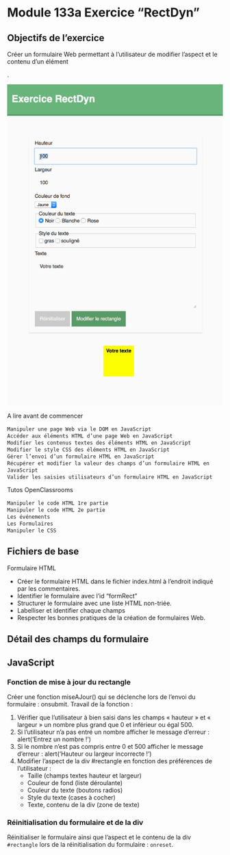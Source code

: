 # Module 133a Exercice “RectDyn”
## Objectifs de l’exercice

Créer un formulaire Web permettant à l’utilisateur de modifier l’aspect et le contenu d’un élément <div>.

![Image of Yaktocat](images/rectdyn.gif)

A lire avant de commencer

    Manipuler une page Web via le DOM en JavaScript
    Accéder aux éléments HTML d’une page Web en JavaScript
    Modifier les contenus textes des éléments HTML en JavaScript
    Modifier le style CSS des éléments HTML en JavaScript
    Gérer l’envoi d’un formulaire HTML en JavaScript
    Récupérer et modifier la valeur des champs d’un formulaire HTML en JavaScript
    Valider les saisies utilisateurs d’un formulaire HTML en JavaScript
    
Tutos OpenClassrooms

    Manipuler le code HTML 1re partie
    Manipuler le code HTML 2e partie
    Les événements
    Les Formulaires
    Manipuler le CSS    

## Fichiers de base

Formulaire HTML

* Créer le formulaire HTML dans le fichier index.html à l’endroit indiqué par les commentaires.
* Identifier le formulaire avec l’id “formRect”
* Structurer le formulaire avec une liste HTML non-triée.
* Labelliser et identifier chaque champs
* Respecter les bonnes pratiques de la création de formulaires Web.

## Détail des champs du formulaire

## JavaScript
### Fonction de mise à jour du rectangle

Créer une fonction miseAJour() qui se déclenche lors de l’envoi du formulaire : onsubmit. Travail de la fonction :

1. Vérifier que l’utilisateur à bien saisi dans les champs « hauteur » et « largeur » un nombre plus grand que 0 et inférieur ou égal 500.
2. Si l’utilisateur n’a pas entré un nombre afficher le message d’erreur : alert(‘Entrez un nombre !’)
3. Si le nombre n’est pas compris entre 0 et 500 afficher le message d’erreur : alert(‘Hauteur ou largeur incorrecte !’)
4. Modifier l’aspect de la div #rectangle en fonction des préférences de l’utilisateur :
   * Taille (champs textes hauteur et largeur)
   * Couleur de fond (liste déroulante)
   * Couleur du texte (boutons radios)
   * Style du texte (cases à cocher)
   * Texte, contenu de la div (zone de texte)

### Réinitialisation du formulaire et de la div
Réinitialiser le formulaire ainsi que l’aspect et le contenu de la div `#rectangle` lors de la réinitialisation du formulaire : `onreset`.
